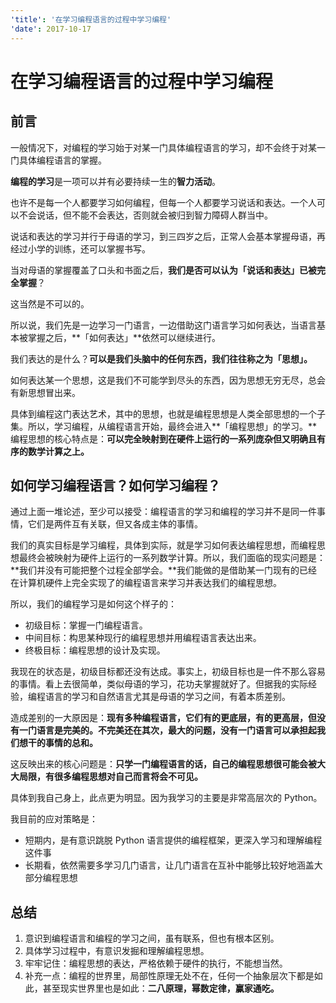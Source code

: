 ```yaml
---
'title': '在学习编程语言的过程中学习编程'
'date': 2017-10-17
---
```

# 在学习编程语言的过程中学习编程

## 前言

一般情况下，对编程的学习始于对某一门具体编程语言的学习，却不会终于对某一门具体编程语言的掌握。

**编程的学习**是一项可以并有必要持续一生的**智力活动**。

也许不是每一个人都要学习如何编程，但每一个人都要学习说话和表达。一个人可以不会说话，但不能不会表达，否则就会被归到智力障碍人群当中。

说话和表达的学习并行于母语的学习，到三四岁之后，正常人会基本掌握母语，再经过小学的训练，还可以掌握书写。

当对母语的掌握覆盖了口头和书面之后，**我们是否可以认为「说话和表达」已被完全掌握**？

这当然是不可以的。

所以说，我们先是一边学习一门语言，一边借助这门语言学习如何表达，当语言基本被掌握之后，**「如何表达」**依然可以继续进行。

我们表达的是什么？**可以是我们头脑中的任何东西，我们往往称之为「思想」。**

如何表达某一个思想，这是我们不可能学到尽头的东西，因为思想无穷无尽，总会有新思想冒出来。

具体到编程这门表达艺术，其中的思想，也就是编程思想是人类全部思想的一个子集。所以，学习编程，从编程语言开始，最终会进入**「编程思想」的学习。**编程思想的核心特点是：**可以完全映射到在硬件上运行的一系列庞杂但又明确且有序的数学计算之上。**

## 如何学习编程语言？如何学习编程？

通过上面一堆论述，至少可以接受：编程语言的学习和编程的学习并不是同一件事情，它们是两件互有关联，但又各成主体的事情。

我们的真实目标是学习编程，具体到实际，就是学习如何表达编程思想，而编程思想最终会被映射为硬件上运行的一系列数学计算。所以，我们面临的现实问题是：**我们并没有可能把整个过程全部学会。**我们能做的是借助某一门现有的已经在计算机硬件上完全实现了的编程语言来学习并表达我们的编程思想。

所以，我们的编程学习是如何这个样子的：

- 初级目标：掌握一门编程语言。
- 中间目标：构思某种现行的编程思想并用编程语言表达出来。
- 终极目标：编程思想的设计及实现。

我现在的状态是，初级目标都还没有达成。事实上，初级目标也是一件不那么容易的事情。看上去很简单，类似母语的学习，花功夫掌握就好了。但据我的实际经验，编程语言的学习和自然语言尤其是母语的学习之间，有着本质差别。

造成差别的一大原因是：**现有多种编程语言，它们有的更底层，有的更高层，但没有一门语言是完美的。不完美还在其次，最大的问题，没有一门语言可以承担起我们想干的事情的总和。**

这反映出来的核心问题是：**只学一门编程语言的话，自己的编程思想很可能会被大大局限，有很多编程思想对自己而言将会不可见。**

具体到我自己身上，此点更为明显。因为我学习的主要是非常高层次的 Python。

我目前的应对策略是：

- 短期内，是有意识跳脱 Python 语言提供的编程框架，更深入学习和理解编程这件事
- 长期看，依然需要多学习几门语言，让几门语言在互补中能够比较好地涵盖大部分编程思想

## 总结

1. 意识到编程语言和编程的学习之间，虽有联系，但也有根本区别。
2. 具体学习过程中，有意识发掘和理解编程思想。
3. 牢牢记住：编程思想的表达，严格依赖于硬件的执行，不能想当然。
4. 补充一点：编程的世界里，局部性原理无处不在，任何一个抽象层次下都是如此，甚至现实世界里也是如此：**二八原理，幂数定律，赢家通吃。**